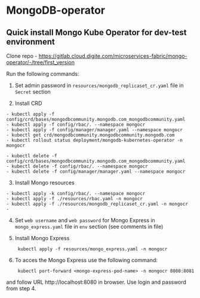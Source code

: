 # MongoDB-operator

## Quick install Mongo Kube Operator for dev-test environment

Clone repo - https://gitlab.cloud.digite.com/microservices-fabric/mongo-operator/-/tree/first_version

Run the following commands:

1. Set admin password in `resources/mongodb_replicaset_cr.yaml` file in `Secret` section

2. Install CRD

```
- kubectl apply -f config/crd/bases/mongodbcommunity.mongodb.com_mongodbcommunity.yaml
- kubectl apply -f config/rbac/. --namespace mongocr
- kubectl apply -f config/manager/manager.yaml --namespace mongocr
- kubectl get crd/mongodbcommunity.mongodbcommunity.mongodb.com
- kubectl rollout status deployment/mongodb-kubernetes-operator -n mongocr

- kubectl delete -f config/crd/bases/mongodbcommunity.mongodb.com_mongodbcommunity.yaml
- kubectl delete -f config/rbac/. --namespace mongocr
- kubectl delete -f config/manager/manager.yaml --namespace mongocr
```

3. Install Mongo resources

```
- kubectl apply -k config/rbac/. --namespace mongocr
- kubectl apply -f ./resources/rbac.yaml -n mongocr
- kubectl apply -f ./resources/mongodb_replicaset_cr.yaml -n mongocr
-
```

4. Set `web username` and `web password` for Mongo Express in `mongo_express.yaml` file in `env` section (see comments in file)

5. Install Mongo Express

        kubectl apply -f resources/mongo_express.yaml -n mongocr

6. To acces the Mongo Express use the following command:

        kubectl port-forward <mongo-express-pod-name> -n mongocr 8080:8081

and follow URL http://localhost:8080 in browser. Use login and password from step 4.